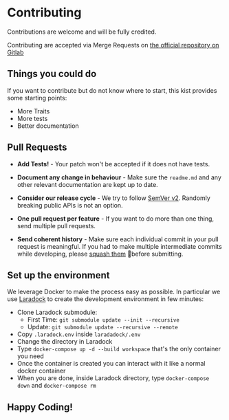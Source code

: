 # Contributing

Contributions are welcome and will be fully credited.

Contributing are accepted via Merge Requests on [the official repository on Gitlab](https://gitlab.com/ludo237/laravel-eoquent-traits)

## Things you could do

If you want to contribute but do not know where to start, this kist provides some starting points:

- More Traits
- More tests
- Better documentation

## Pull Requests

- **Add Tests!** - Your patch won't be accepted if it does not have tests.

- **Document any change in behaviour** - Make sure the `readme.md` and any other relevant documentation are kept up to date.

- **Consider our release cycle** - We try to follow [SemVer v2](http://semver.org). Randomly breaking public APIs is not an option.

- **One pull request per feature** - If you want to do more than one thing, send multiple pull requests.

- **Send coherent history** - Make sure each individual commit in your pull request is meaningful. If you had to make multiple intermediate commits while developing, please [squash them](https://www.git-scm.com/book/en/v2/Git-Tools-Rewriting-History#Changing-Multiple-Commit-Messages) before submitting.

## Set up the environment

We leverage Docker to make the process easy as possible. In particular we use [Laradock](https://laradock.io/)
to create the development environment in few minutes:

- Clone Laradock submodule:
    - First Time: `git submodule update --init --recursive`
    - Update:  `git submodule update --recursive --remote`
- Copy `.laradock.env` inside `laradadock/.env` 
- Change the directory in Laradock
- Type `docker-compose up -d --build workspace` that's the only container you need
- Once the container is created you can interact with it like a normal docker container
- When you are done, inside Laradock directory, type `docker-compose down` and `docker-compose rm`

## Happy Coding!